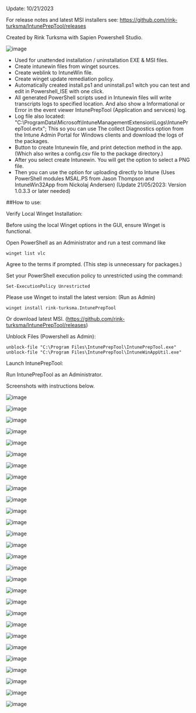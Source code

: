 Update: 10/21/2023

For release notes and latest MSI installers see:
https://github.com/rink-turksma/IntunePrepTool/releases

Created by Rink Turksma with Sapien Powershell Studio.

![image](https://github.com/rink-turksma/IntunePrepTool/assets/127322820/1505d2f6-f5c4-4870-9c35-13edc2275745)




- Used for unattended installation / uninstallation EXE & MSI files.
- Create intunewin files from winget sources.
- Create weblink to IntuneWin file.
- Create winget update remediation policy.
- Automatically created install.ps1 and uninstall.ps1 witch you can test and edit in Powershell_ISE with one click.
- All generated PowerShell scripts used in Intunewin files will write transcripts logs to specified location. And also show a Informational or Error in the event viewer IntunePrepTool (Application and services) log.
- Log file also located: "C:\ProgramData\Microsoft\IntuneManagementExtension\Logs\IntunePrepTool.evtx"; This so you can use The collect Diagnostics option from the Intune Admin Portal for Windows clients and download the logs of the packages.
- Button to create Intunewin file, and print detection method in the app. (Which also writes a config.csv file to the package directory.)
- After you select create Intunewin. You will get the option to select a PNG file.
- Then you can use the option for uploading directly to Intune (Uses PowerShell modules MSAL.PS from Jason Thompson and IntuneWin32App from Nickolaj Andersen) (Update 21/05/2023: Version 1.0.3.3 or later needed)

##How to use: 

Verify Local Winget Installation:

Before using the local Winget options in the GUI, ensure Winget is functional. 

Open PowerShell as an Administrator and run a test command like

	winget list vlc

Agree to the terms if prompted. (This step is unnecessary for packages.)

Set your PowerShell execution policy to unrestricted using the command: 

	Set-ExecutionPolicy Unrestricted

Please use Winget to install the latest version: (Run as Admin)

	winget install rink-turksma.IntunePrepTool
 
 Or download latest MSI. (https://github.com/rink-turksma/IntunePrepTool/releases)

Unblock Files (Powershell as Admin):

	unblock-file "C:\Program Files\IntunePrepTool\IntunePrepTool.exe"
 	unblock-file "C:\Program Files\IntunePrepTool\IntuneWinAppUtil.exe"
 	

Launch IntunePrepTool:

Run IntunePrepTool as an Administrator.

Screenshots with instructions below.

![image](https://github.com/rink-turksma/IntunePrepTool/assets/127322820/0200af55-3d8a-4caf-b4fd-fa9c90eb9501)

![image](https://github.com/rink-turksma/IntunePrepTool/assets/127322820/ae268b9c-25ee-493d-8fb4-288c3bdda69f)

![image](https://github.com/rink-turksma/IntunePrepTool/assets/127322820/dea99ee5-65fa-4c51-b2dc-d4a32e635a28)

![image](https://github.com/rink-turksma/IntunePrepTool/assets/127322820/b599056b-887b-4d19-835f-b5b634c68842)

![image](https://github.com/rink-turksma/IntunePrepTool/assets/127322820/a493d6b3-4b33-4daa-8295-0468e8f36df8)

![image](https://github.com/rink-turksma/IntunePrepTool/assets/127322820/d130daf3-22b8-431c-b9ab-5cfe44516d76)

![image](https://github.com/rink-turksma/IntunePrepTool/assets/127322820/49f33f18-2443-4ee6-ba5e-ce8069efae13)

![image](https://github.com/rink-turksma/IntunePrepTool/assets/127322820/08454bf9-fc10-4288-90fe-f4c61202ba3b)

![image](https://github.com/rink-turksma/IntunePrepTool/assets/127322820/276681ee-d408-4ad4-b35c-466d7df20b0d)

![image](https://github.com/rink-turksma/IntunePrepTool/assets/127322820/3b4025fb-d28d-409f-8c34-ba2c0f9c0702)

![image](https://github.com/rink-turksma/IntunePrepTool/assets/127322820/0bc05477-a181-47f3-8cab-dd48e60cee02)

![image](https://github.com/rink-turksma/IntunePrepTool/assets/127322820/55d056fe-d16f-4db2-83db-cd86f99b03ab)

![image](https://github.com/rink-turksma/IntunePrepTool/assets/127322820/1f2f99c5-16a5-4132-aae4-fe7ac96ae636)

![image](https://github.com/rink-turksma/IntunePrepTool/assets/127322820/651860b5-3488-44bc-ab66-f9b4073ee650)

![image](https://github.com/rink-turksma/IntunePrepTool/assets/127322820/c233c227-1249-439e-b0fe-7b59b8ab56aa)

![image](https://github.com/rink-turksma/IntunePrepTool/assets/127322820/1461fb6d-b66d-432d-9c5f-f7c49991b4c6)

![image](https://github.com/rink-turksma/IntunePrepTool/assets/127322820/b3fbc7d6-d5bb-4e54-8a27-aa67dce2eba2)

![image](https://github.com/rink-turksma/IntunePrepTool/assets/127322820/26360562-05dc-45c2-b08d-7fbf2423a681)

![image](https://github.com/rink-turksma/IntunePrepTool/assets/127322820/7763cbfd-f914-451c-bf76-cfc298d876e4)

![image](https://github.com/rink-turksma/IntunePrepTool/assets/127322820/e65218c5-ebfb-46ad-a10b-622a62b3f459)

![image](https://github.com/rink-turksma/IntunePrepTool/assets/127322820/4cd313db-1353-49a4-a837-06c40e6e7d4d)

![image](https://github.com/rink-turksma/IntunePrepTool/assets/127322820/cbe19ee2-929d-41ac-af43-e87588bb057f)

![image](https://github.com/rink-turksma/IntunePrepTool/assets/127322820/7e70ccb8-ee80-4d5c-a714-6d513f5ea805)

![image](https://github.com/rink-turksma/IntunePrepTool/assets/127322820/c4186ec3-073a-4ec9-8192-3341915b0be7)


![image](https://user-images.githubusercontent.com/127322820/234869274-61b21fd2-e0bc-497a-9742-e7859ae4f16b.png)

![image](https://github.com/rink-turksma/IntunePrepTool/assets/127322820/1589c0b4-3478-4bf9-ab76-ccf4acdb2f65)

![image](https://github.com/rink-turksma/IntunePrepTool/assets/127322820/dc1ad5d2-cc58-4c87-98b9-e7cf8ffe1d6d)


![image](https://github.com/rink-turksma/IntunePrepTool/assets/127322820/6a88d37a-9d8b-4c50-a56d-3829e0ea4d7c)



